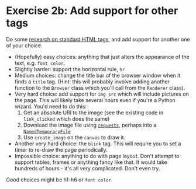 # Exercise 2b: Add support for other tags

Do some [research on standard HTML tags](https://www.w3schools.com/tags/), and add support for another one of your choice.

* (Hopefully) easy choices: anything that just alters the appearance of the text, e.g. `font color`.
* Slightly harder: support the horizontal rule, `hr`
* Medium choices: change the title bar of the browser window when it finds a `title` tag. (Hint: this will
  probably involve adding another function to the `Browser` class which you'll call from the `Renderer` class).
* Very hard choice: add support for `img src` which will include pictures on the page.
  This will likely take several hours even if you're a Python wizard. You'd need to do this:
  1. Get an absolute URI to the image (see the existing code in `link_clicked` which does the same)
  2. Download the image file using [`requests`](https://pypi.org/project/requests/), perhaps into a
     [`NamedTemporaryFile`](https://docs.python.org/3/library/tempfile.html#tempfile.NamedTemporaryFile)
  3. Use `create_image` on the `canvas` to draw it.
* Another very hard choice: the `blink` tag. This will require you to set a timer to re-draw the page
  periodically.
* Impossible choice: anything to do with page layout. Don't attempt to support tables, frames or anything
  fancy like that. It would take hundreds of hours - it's all very complicated. Don't even try.

Good choices might be h1-h6 or `font color`.

